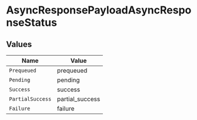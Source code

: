 # AsyncResponsePayloadAsyncResponseStatus


## Values

| Name             | Value            |
| ---------------- | ---------------- |
| `Prequeued`      | prequeued        |
| `Pending`        | pending          |
| `Success`        | success          |
| `PartialSuccess` | partial_success  |
| `Failure`        | failure          |